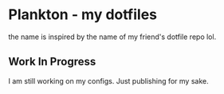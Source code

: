 # Plankton - my dotfiles
 
the name is inspired by the name of my friend's dotfile repo lol.

## Work In Progress
  
  I am still working on my configs. Just publishing for my sake.
